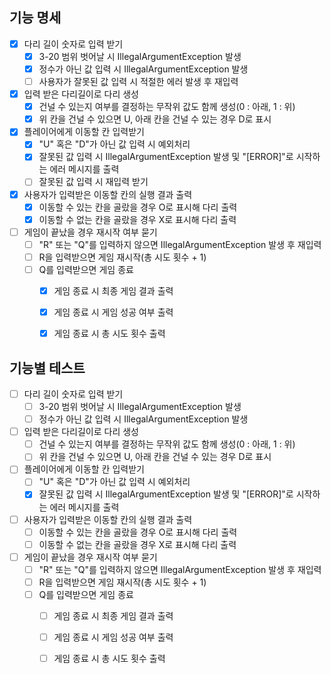 ## 기능 명세

- [x] 다리 길이 숫자로 입력 받기
  - [x] 3-20 범위 벗어날 시 IllegalArgumentException 발생
  - [x] 정수가 아닌 값 입력 시 IllegalArgumentException 발생
  - [ ] 사용자가 잘못된 값 입력 시 적절한 에러 발생 후 재입력
- [x] 입력 받은 다리길이로 다리 생성
  - [x] 건널 수 있는지 여부를 결정하는 무작위 값도 함께 생성(0 : 아래, 1 : 위)
  - [x] 위 칸을 건널 수 있으면 U, 아래 칸을 건널 수 있는 경우 D로 표시
- [x] 플레이어에게 이동할 칸 입력받기
  - [x] "U" 혹은 "D"가 아닌 값 입력 시 예외처리
  - [x] 잘못된 값 입력 시 IllegalArgumentException 발생 및 
   "[ERROR]"로 시작하는 에러 메시지를 출력
  - [ ] 잘못된 값 입력 시 재입력 받기
- [x] 사용자가 입력받은 이동할 칸의 실행 결과 출력
  - [x] 이동할 수 있는 칸을 골랐을 경우 O로 표시해 다리 출력
  - [x] 이동할 수 없는 칸을 골랐을 경우 X로 표시해 다리 출력
- [ ] 게임이 끝났을 경우 재시작 여부 묻기
  - [ ] "R" 또는 "Q"를 입력하지 않으면 IllegalArgumentException 발생 후 재입력
  - [ ] R을 입력받으면 게임 재시작(총 시도 횟수 + 1)
  - [ ] Q를 입력받으면 게임 종료
    - [x] 게임 종료 시 최종 게임 결과 출력
    - [x] 게임 종료 시 게임 성공 여부 출력
    - [x] 게임 종료 시 총 시도 횟수 출력


## 기능별 테스트
- [ ] 다리 길이 숫자로 입력 받기
  - [ ] 3-20 범위 벗어날 시 IllegalArgumentException 발생
  - [ ] 정수가 아닌 값 입력 시 IllegalArgumentException 발생
- [ ] 입력 받은 다리길이로 다리 생성
  - [ ] 건널 수 있는지 여부를 결정하는 무작위 값도 함께 생성(0 : 아래, 1 : 위)
  - [ ] 위 칸을 건널 수 있으면 U, 아래 칸을 건널 수 있는 경우 D로 표시
- [ ] 플레이어에게 이동할 칸 입력받기
  - [ ] "U" 혹은 "D"가 아닌 값 입력 시 예외처리
  - [x] 잘못된 값 입력 시 IllegalArgumentException 발생 및
    "[ERROR]"로 시작하는 에러 메시지를 출력
- [ ] 사용자가 입력받은 이동할 칸의 실행 결과 출력
  - [ ] 이동할 수 있는 칸을 골랐을 경우 O로 표시해 다리 출력
  - [ ] 이동할 수 없는 칸을 골랐을 경우 X로 표시해 다리 출력
- [ ] 게임이 끝났을 경우 재시작 여부 묻기
  - [ ] "R" 또는 "Q"를 입력하지 않으면 IllegalArgumentException 발생 후 재입력
  - [ ] R을 입력받으면 게임 재시작(총 시도 횟수 + 1)
  - [ ] Q를 입력받으면 게임 종료
    - [ ] 게임 종료 시 최종 게임 결과 출력
    - [ ] 게임 종료 시 게임 성공 여부 출력
    - [ ] 게임 종료 시 총 시도 횟수 출력

